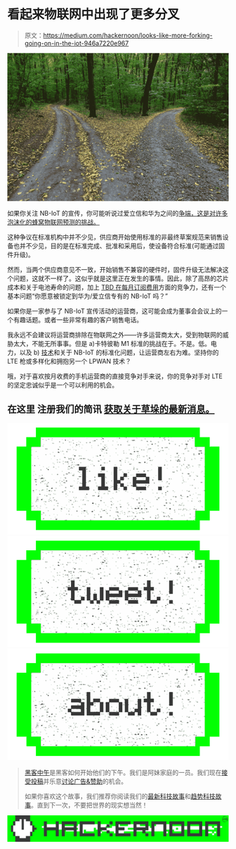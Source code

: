 # 看起来物联网中出现了更多分叉

> 原文：<https://medium.com/hackernoon/looks-like-more-forking-going-on-in-the-iot-946a7220e967>

![](img/7030a398d1f4947f9265068c61840a6e.png)

如果你关注 NB-IoT 的宣传，你可能听说过爱立信和华为之间的[争端，这是对许多泡沫化的蜂窝物联网预测的挑战。](http://www.lightreading.com/iot/nb-iot/ericsson-huawei-incompatibility-threatens-nb-iot---sources/d/d-id/732345)

这种争议在标准机构中并不少见，供应商开始使用标准的非最终草案规范来销售设备也并不少见，目的是在标准完成、批准和采用后，使设备符合标准(可能通过固件升级)。

然而，当两个供应商意见不一致，开始销售不兼容的硬件时，固件升级无法解决这个问题，这就不一样了。这似乎就是这里正在发生的事情。因此，除了高昂的芯片成本和关于电池寿命的问题，加上 [TBD 在每月订阅费用](http://bit.ly/2LTEDASH7)方面的竞争力，还有一个基本问题“你愿意被锁定到华为/爱立信专有的 NB-IoT 吗？”

如果你是一家参与了 NB-IoT 宣传活动的运营商，这可能会成为董事会会议上的一个有趣话题。或者一些非常有趣的客户销售电话。

我永远不会建议将运营商排除在物联网之外——许多运营商太大，受到物联网的威胁太大，不能无所事事。但是 a)卡特彼勒 M1 标准的挑战在于。不是。低。电力，以及 b) [技术](http://bit.ly/2mTXw7j)和关于 NB-IoT 的标准化问题，让运营商左右为难。坚持你的 LTE 枪或多样化和拥抱另一个 LPWAN 技术？

哦，对于喜欢按月收费的手机运营商的直接竞争对手来说，你的竞争对手对 LTE 的坚定忠诚似乎是一个可以利用的机会。

## **在这里** **注册我们的简讯** [**获取关于草垛的最新消息。**](http://haystacktechnologies.com/newsletter/)

[![](img/50ef4044ecd4e250b5d50f368b775d38.png)](http://bit.ly/HackernoonFB)[![](img/979d9a46439d5aebbdcdca574e21dc81.png)](https://goo.gl/k7XYbx)[![](img/2930ba6bd2c12218fdbbf7e02c8746ff.png)](https://goo.gl/4ofytp)

> [黑客中午](http://bit.ly/Hackernoon)是黑客如何开始他们的下午。我们是阿妹家庭的一员。我们现在[接受投稿](http://bit.ly/hackernoonsubmission)并乐意[讨论广告&赞助](mailto:partners@amipublications.com)的机会。
> 
> 如果你喜欢这个故事，我们推荐你阅读我们的[最新科技故事](http://bit.ly/hackernoonlatestt)和[趋势科技故事](https://hackernoon.com/trending)。直到下一次，不要把世界的现实想当然！

![](img/be0ca55ba73a573dce11effb2ee80d56.png)
